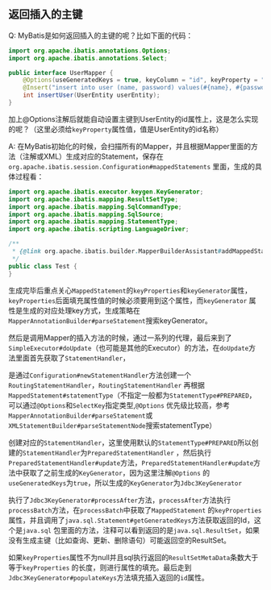 ## 返回插入的主键

Q: MyBatis是如何返回插入的主键的呢？比如下面的代码：

```java
import org.apache.ibatis.annotations.Options;
import org.apache.ibatis.annotations.Select;

public interface UserMapper {
    @Options(useGeneratedKeys = true, keyColumn = "id", keyProperty = "id")
    @Insert("insert into user (name, password) values(#{name}, #{password})")
    int insertUser(UserEntity userEntity);
}
```

加上@Options注解后就能自动设置主键到UserEntity的id属性上，这是怎么实现的呢？（这里必须给`keyProperty`属性值，值是UserEntity的id名称）

A:
在MyBatis初始化的时候，会扫描所有的Mapper，并且根据Mapper里面的方法（注解或XML）生成对应的Statement，保存在`org.apache.ibatis.session.Configuration#mappedStatements`
里面，生成的具体过程看：

```java
import org.apache.ibatis.executor.keygen.KeyGenerator;
import org.apache.ibatis.mapping.ResultSetType;
import org.apache.ibatis.mapping.SqlCommandType;
import org.apache.ibatis.mapping.SqlSource;
import org.apache.ibatis.mapping.StatementType;
import org.apache.ibatis.scripting.LanguageDriver;

/**
 * {@link org.apache.ibatis.builder.MapperBuilderAssistant#addMappedStatement(String, SqlSource, StatementType, SqlCommandType, Integer, Integer, String, Class, String, Class, ResultSetType, boolean, boolean, boolean, KeyGenerator, String, String, String, LanguageDriver, String)}
 */
public class Test {
}
```

生成完毕后重点关心`MappedStatement`的`keyProperties`和`keyGenerator`属性，`keyProperties`后面填充属性值的时候必须要用到这个属性，而`keyGenerator`
属性是生成的对应处理key方式，生成策略在`MapperAnnotationBuilder#parseStatement`搜索keyGenerator。

然后是调用Mapper的插入方法的时候，通过一系列的代理，最后来到了`SimpleExecutor#doUpdate`（也可能是其他的Executor）的方法，在`doUpdate`方法里面首先获取了`StatementHandler`，

是通过`Configuration#newStatementHandler`方法创建一个`RoutingStatementHandler`，`RoutingStatementHandler`
再根据`MappedStatement#statementType`（不指定一般都为`StatementType#PREPARED`，可以通过`@Options`和`SelectKey`指定类型,`@Options`
优先级比较高，参考`MapperAnnotationBuilder#parseStatement`或`XMLStatementBuilder#parseStatementNode`搜索statementType）

创建对应的`StatementHandler`，这里使用默认的`StatementType#PREPARED`所以创建的`StatementHandler`为`PreparedStatementHandler`
，然后执行`PreparedStatementHandler#update`方法，`PreparedStatementHandler#update`方法中获取了之前生成的`KeyGenerator`，因为这里注解`@Options`
的`useGeneratedKeys`为`true`，所以生成的`KeyGenerator`为`Jdbc3KeyGenerator`

执行了`Jdbc3KeyGenerator#processAfter`方法，`processAfter`方法执行`processBatch`方法，在`processBatch`中获取了`MappedStatement`
的`keyProperties`属性，并且调用了`java.sql.Statement#getGeneratedKeys`方法获取返回的Id，这个是`java.sql`
包里面的方法，注释可以看到返回的是`java.sql.ResultSet`，如果没有生成主键（比如查询、更新、删除语句）可能返回空的ResultSet。

如果`keyProperties`属性不为null并且sql执行返回的`ResultSetMetaData`条数大于等于`keyProperties`
的长度，则进行属性的填充。最后走到`Jdbc3KeyGenerator#populateKeys`方法填充插入返回的`id`属性。